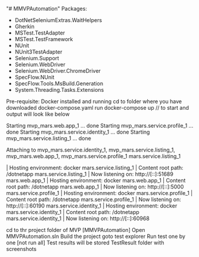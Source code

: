 "# MMVPAutomation" 
Packages:
- DotNetSeleniumExtras.WaitHelpers
- Gherkin
- MSTest.TestAdapter
- MSTest.TestFramework
- NUnit
- NUnit3TestAdapter
- Selenium.Support
- Selenium.WebDriver
- Selenium.WebDriver.ChromeDriver
- SpecFlow.NUnit
- SpecFlow.Tools.MsBuild.Generation
- System.Threading.Tasks.Extensions

Pre-requisite:
Docker installed and running
cd to folder where you have downloaded docker-compose.yaml
run docker-compose up // to start and output will look like below

Starting mvp_mars.web.app_1 ... done 
Starting mvp_mars.service.profile_1 ... done 
Starting mvp_mars.service.identity_1 ... done 
Starting mvp_mars.service.listing_1 ... done 

Attaching to mvp_mars.service.identity_1, 
mvp_mars.service.listing_1, 
mvp_mars.web.app_1, 
mvp_mars.service.profile_1 
mars.service.listing_1 

| Hosting environment: docker mars.service.listing_1 | Content root path: /dotnetapp mars.service.listing_1 | Now listening on: http://[::]:51689 mars.web.app_1 | Hosting environment: docker mars.web.app_1 | Content root path: /dotnetapp mars.web.app_1 | Now listening on: http://[::]:5000 mars.service.profile_1 | Hosting environment: docker mars.service.profile_1 | Content root path: /dotnetapp mars.service.profile_1 | Now listening on: http://[::]:60190 mars.service.identity_1 | Hosting environment: docker mars.service.identity_1 | Content root path: /dotnetapp mars.service.identity_1 | Now listening on: http://[::]:60968

cd to thr project folder of MVP [MMVPAutomation]
Open MMVPAutomation.sln
Build the project
goto test explorer
Run test one by one [not run all]
Test results will be stored TestResult folder with screenshots
